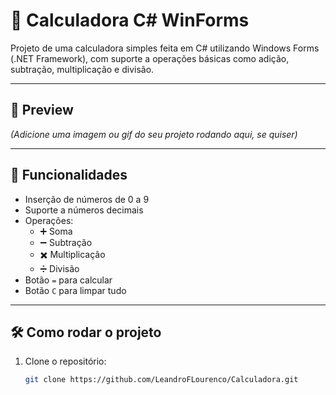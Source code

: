 # 🧮 Calculadora C# WinForms

Projeto de uma calculadora simples feita em C# utilizando Windows Forms (.NET Framework), com suporte a operações básicas como adição, subtração, multiplicação e divisão.

---

## 📸 Preview

*(Adicione uma imagem ou gif do seu projeto rodando aqui, se quiser)*

---

## 🚀 Funcionalidades

- Inserção de números de 0 a 9
- Suporte a números decimais
- Operações:
  - ➕ Soma
  - ➖ Subtração
  - ✖️ Multiplicação
  - ➗ Divisão
- Botão `=` para calcular
- Botão `C` para limpar tudo

---

## 🛠️ Como rodar o projeto

1. Clone o repositório:

   ```bash
   git clone https://github.com/LeandroFLourenco/Calculadora.git
